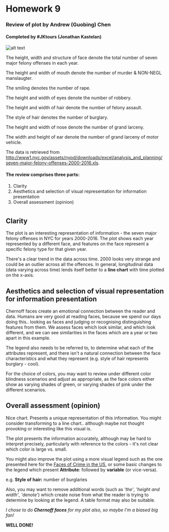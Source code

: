  # Homework 9
 
 ### Review of plot by Andrew (Guobing) Chen
 
 #### Completed by #JKtours (Jonathan Kastelan)

![alt text](https://github.com/jkastelan/PUI2017_jlk635/blob/master/HW9_jlk635/Chart_gc2300.jpeg "Chart by Guobing Chen")

The height, width and structure of face denote the total number of seven major felony offenses in each year.

The height and width of mouth denote the number of murder & NON-NEGL manslaugter.

The smiling denotes the number of rape.

The height and width of eyes denote the number of robbery.

The height and width of hair denote the number of felony assault.

The style of hair denotes the number of burglary.

The height and width of nose denote the number of grand larceny.

The width and height of ear denote the number of grand larceny of motor vehicle.

The data is retrieved from http://www1.nyc.gov/assets/nypd/downloads/excel/analysis_and_planning/seven-major-felony-offenses-2000-2016.xls.


#### The review comprises three parts:
   1. Clarity
   2. Aesthetics and selection of visual representation for information presentation
   3. Overall assessment (opinion)

#  
  
## Clarity

The plot is an interesting representation of information - the seven major felony offenses in NYC for years 2000-2016. The plot shows each year represented by a different face, and features on the face represent a specific felony type for that given year.

There's a clear trend in the data across time. 2000 looks very strange and could be an outlier across all the offences. In general, longitudinal data (data varying across time) lends itself better to a **line chart** with time plotted on the x-axis.



## Aesthetics and selection of visual representation for information presentation

Chernoff faces create an emotional connection between the reader and data. Humans are very good at reading faces, because we spend our days doing this.. looking as faces and judging or recognising distinguishing features from them. We assess faces which look similar, and which look different, and we can see similarities in the faces which are a year or two apart in this example.

The legend also needs to be referred to, to determine what each of the attributes represent, and there isn't a natural connection between the face characteristics and what they represent (e.g. style of hair represents burglary - cool).

For the choice of colors, you may want to review under different color blindness scenarios and adjust as appropriate, as the face colors either show as varying shades of green, or varying shades of pink under the different scenarios. 

## Overall assessment (opinion)

Nice chart. Presents a unique representation of this information. You might consider transforming to a line chart.. although maybe not thought provoking or interesting like this visual is.

The plot presents the information accurately, although may be hard to interpret precisely, particularly with reference to the colors - it's not clear which color is large vs. small.

You might also improve the plot using a more visual legend such as the one presented here for the [Faces of Crime in the US](http://flowingdata.com/2010/08/31/how-to-visualize-data-with-cartoonish-faces/crime-chernoff-faces-by-state-edited-2/), or some basic changes to the legend which present **Attribute**: followed by **variable** (or vice-versa). 

e.g. **Style of hair:** number of burglaries

Also, you may want to remove additional words (such as *'the'*, *'height and width'*, *'denote'*) which create noise from what the reader is trying to determine by looking at the legend. A table format may also be suitable.



*I chose to do **Chernoff faces** for my plot also, so maybe I'm a biased big fan!* 

**WELL DONE!**


